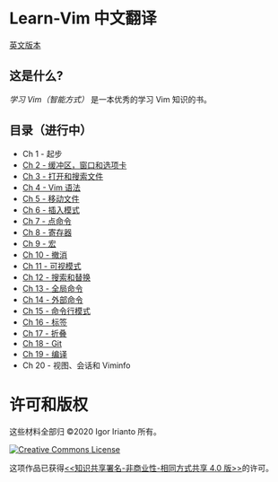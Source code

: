 # Learn-Vim 中文翻译

[英文版本](https://github.com/iggredible/Learn-Vim)

## 这是什么?

_学习 Vim（智能方式）_ 是一本优秀的学习 Vim 知识的书。

## 目录（进行中）

- Ch 1 - 起步
- [Ch 2 - 缓冲区，窗口和选项卡](./ch02_buffers_windows_tabs.md)
- [Ch 3 - 打开和搜索文件](./ch03_opening_and_searching_files.md)
- [Ch 4 - Vim 语法](./ch04_vim_grammar.md)
- [Ch 5 - 移动文件](./ch05_moving_in_file.md)
- [Ch 6 - 插入模式](./ch06_insert_mode_zh.md)
- [Ch 7 - 点命令](./ch07_the_dot_command_zh.md)
- [Ch 8 - 寄存器](./ch08_registers_zh.md)
- [Ch 9 - 宏](./ch09_macros_zh.md)
- [Ch 10 - 撤消](./ch10_undo_zh.md)
- [Ch 11 - 可视模式](./ch11_visual_mode.md)
- [Ch 12 - 搜索和替换](./ch12_search_and_substitute.md)
- [Ch 13 - 全局命令](./ch13_the_global_command.md)
- [Ch 14 - 外部命令](./ch14_external_commands.md)
- [Ch 15 - 命令行模式](./ch15_command-line_mode.md)
- [Ch 16 - 标签](./ch16_tags.md)
- [Ch 17 - 折叠](./ch17_fold.md)
- [Ch 18 - Git](./ch18_git.md)
- [Ch 19 - 编译](./ch19_compile.md)
- Ch 20 - 视图、会话和 Viminfo

# 许可和版权

这些材料全部归 ©2020 Igor Irianto 所有。

<a rel="license" href="http://creativecommons.org/licenses/by-nc-sa/4.0/"><img alt="Creative Commons License" style="border-width:0" src="https://licensebuttons.net/l/by-nc-sa/4.0/88x31.png" /></a><br />

这项作品已获得<a rel="license" href="http://creativecommons.org/licenses/by-nc-sa/4.0/"><<知识共享署名-非商业性-相同方式共享 4.0 版>></a>的许可。
